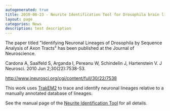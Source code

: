 ```yaml
---
autogenerated: true
title: 2010-08-23 - Neurite Identification Tool for Drosophila brain lineages
layout: page
categories: News
description: test description
---
```


The paper titled "Identifying Neuronal Lineages of Drosophila by Sequence Analysis of Axon Tracts" has been published at the Journal of Neuroscience.

Cardona A, Saalfeld S, Arganda I, Pereanu W, Schindelin J, Hartenstein V. J Neurosci. 2010 Jun 2;30(22):7538-53.

http://www.jneurosci.org/cgi/content/full/30/22/7538

This work uses [TrakEM2](/plugins/trakem2) to trace and identify neuronal lineages relative to a manually annotated database of lineages.

See the manual page of the [Neurite Identification Tool](http://www.ini.uzh.ch/~acardona/nit/) for all details.


